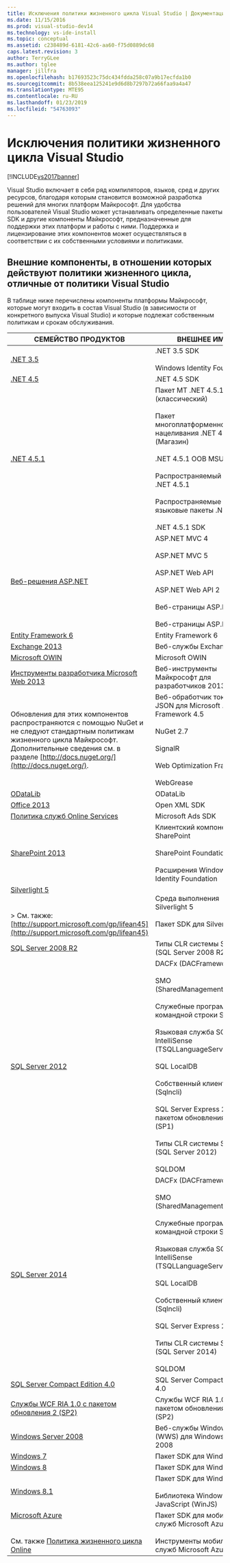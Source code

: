```yaml
---
title: Исключения политики жизненного цикла Visual Studio | Документация Майкрософт
ms.date: 11/15/2016
ms.prod: visual-studio-dev14
ms.technology: vs-ide-install
ms.topic: conceptual
ms.assetid: c238489d-6181-42c6-aa60-f75d0889dc68
caps.latest.revision: 3
author: TerryGLee
ms.author: tglee
manager: jillfra
ms.openlocfilehash: b17693523c75dc434fdda258c07a9b17ecfda1b0
ms.sourcegitcommit: 8b538eea125241e9d6d8b7297b72a66faa9a4a47
ms.translationtype: MTE95
ms.contentlocale: ru-RU
ms.lasthandoff: 01/23/2019
ms.locfileid: "54763093"
---
```

# <a name="visual-studio-lifecycle-policy-exceptions"></a>Исключения политики жизненного цикла Visual Studio
[!INCLUDE[vs2017banner](../includes/vs2017banner.md)]

Visual Studio включает в себя ряд компиляторов, языков, сред и других ресурсов, благодаря которым становится возможной разработка решений для многих платформ Майкрософт. Для удобства пользователей Visual Studio может устанавливать определенные пакеты SDK и другие компоненты Майкрософт, предназначенные для поддержки этих платформ и работы с ними. Поддержка и лицензирование этих компонентов может осуществляться в соответствии с их собственными условиями и политиками.  
  
## <a name="external-components-that-follow-a-lifecycle-policy-other-than-the-visual-studio-policy"></a>Внешние компоненты, в отношении которых действуют политики жизненного цикла, отличные от политики Visual Studio  
 В таблице ниже перечислены компоненты платформы Майкрософт, которые могут входить в состав Visual Studio (в зависимости от конкретного выпуска Visual Studio) и которые подлежат собственным политикам и срокам обслуживания.  
  
|СЕМЕЙСТВО ПРОДУКТОВ|ВНЕШНЕЕ ИМЯ|  
|--------------------|-------------------|  
|[.NET 3.5](http://support.microsoft.com/lifecycle/search/default.aspx?sort=PN&alpha=net%20framework%203.5&Filter=FilterNO)|.NET 3.5 SDK<br /><br /> Windows Identity Foundation|  
|[.NET 4.5](http://support.microsoft.com/lifecycle/search/default.aspx?sort=PN&alpha=net%20framework%204.5&Filter=FilterNO)|.NET 4.5 SDK|  
|[.NET 4.5.1](http://support.microsoft.com/lifecycle/search/default.aspx?sort=PN&alpha=.NET%20Framework%204.5.1&Filter=FilterNO)|Пакет MT .NET 4.5.1 (классический)<br /><br /> Пакет многоплатформенного нацеливания .NET 4.5.1 (Магазин)<br /><br /> .NET 4.5.1 OOB MSU<br /><br /> Распространяемый пакет .NET 4.5.1<br /><br /> Распространяемые языковые пакеты .NET 4.5.1<br /><br /> .NET 4.5.1 SDK|  
|[Веб-решения ASP.NET](http://go.microsoft.com/fwlink/?LinkId=328918)|ASP.NET MVC 4<br /><br /> ASP.NET MVC 5<br /><br /> ASP.NET Web API<br /><br /> ASP.NET Web API 2<br /><br /> Веб-страницы ASP.NET 2<br /><br /> Веб-страницы ASP.NET 3|  
|[Entity Framework 6](http://go.microsoft.com/fwlink/?LinkId=328950)|Entity Framework 6|  
|[Exchange 2013](http://go.microsoft.com/fwlink/?LinkId=328950)|Веб-службы Exchange|  
|[Microsoft OWIN](http://go.microsoft.com/fwlink/?LinkId=328951)|Microsoft OWIN|  
|[Инструменты разработчика Microsoft Web 2013](http://go.microsoft.com/fwlink/?LinkId=328952)|Веб-инструменты Майкрософт для разработчиков 2013|  
|Обновления для этих компонентов распространяются с помощью NuGet и не следуют стандартным политикам жизненного цикла Майкрософт.  Дополнительные сведения см. в разделе [http://docs.nuget.org/](http://docs.nuget.org/).|Веб-обработчик токенов JSON для Microsoft .Net Framework 4.5<br /><br /> NuGet 2.7<br /><br /> SignalR<br /><br /> Web Optimization Framework<br /><br /> WebGrease|  
|[ODataLib](http://go.microsoft.com/fwlink/?LinkId=328954)|ODataLib|  
|[Office 2013](http://support.microsoft.com/lifecycle/?p1=16674)|Open XML SDK|  
|[Политика служб Online Services](http://support.microsoft.com/gp/OSSLpolicy)|Microsoft Ads SDK|  
|[SharePoint 2013](http://support.microsoft.com/lifecycle/search/default.aspx?sort=PN&alpha=sharepoint%20server%202013&Filter=FilterNO)|Клиентский компонент SharePoint<br /><br /> SharePoint Foundation 2013<br /><br /> Расширения Windows Identity Foundation|  
|[Silverlight 5](http://support.microsoft.com/lifecycle/?p1=16278)<br /><br /> <br />> См. также: [http://support.microsoft.com/gp/lifean45](http://support.microsoft.com/gp/lifean45)|Среда выполнения Silverlight 5<br /><br /> Пакет SDK для Silverlight 5|  
|[SQL Server 2008 R2](http://support.microsoft.com/lifecycle/search/default.aspx?sort=PN&alpha=SQL%20Server%202008%20R2&Filter=FilterNO)|Типы CLR системы SQL (SQL Server 2008 R2)|  
|[SQL Server 2012](http://support.microsoft.com/lifecycle/search/default.aspx?sort=PN&alpha=SQL%20Server%202012&Filter=FilterNO)|DACFx (DACFramework)<br /><br /> SMO (SharedManagementObjects)<br /><br /> Служебные программы командной строки SQL<br /><br /> Языковая служба SQL — IntelliSense (TSQLLanguageService)<br /><br /> SQL LocalDB<br /><br /> Собственный клиент SQL (Sqlncli)<br /><br /> SQL Server Express 2012 с пакетом обновления 1 (SP1)<br /><br /> Типы CLR системы SQL (SQL Server 2012)<br /><br /> SQLDOM|  
|[SQL Server 2014](https://support.microsoft.com/lifecycle/search?sort=PN&alpha=SQL%20Server%202014&Filter=FilterNO)|DACFx (DACFramework)<br /><br /> SMO (SharedManagementObjects)<br /><br /> Служебные программы командной строки SQL<br /><br /> Языковая служба SQL — IntelliSense (TSQLLanguageService)<br /><br /> SQL LocalDB<br /><br /> Собственный клиент SQL (Sqlncli)<br /><br /> SQL Server Express 2014<br /><br /> Типы CLR системы SQL (SQL Server 2014)<br /><br /> SQLDOM|  
|[SQL Server Compact Edition 4.0](http://support.microsoft.com/lifecycle/?p1=16106)|SQL Server Compact Edition 4.0|  
|[Службы WCF RIA 1.0 с пакетом обновления 2 (SP2)](http://go.microsoft.com/fwlink/?LinkId=328955)|Службы WCF RIA 1.0 с пакетом обновления 2 (SP2)|  
|[Windows Server 2008](http://support.microsoft.com/lifecycle/search/default.aspx?sort=PN&alpha=Windows%20Server%202008&Filter=FilterNO)|Веб-службы Windows (WWS) для Windows Server 2008|  
|[Windows 7](http://support.microsoft.com/lifecycle/?c2=14019)|Пакет SDK для Windows 7|  
|[Windows 8](http://support.microsoft.com/lifecycle/?c2=16796)|Пакет SDK для Windows 8|  
|[Windows 8.1](http://support.microsoft.com/lifecycle/search/default.aspx?sort=PN&alpha=windows%208.1&Filter=FilterNO)|Пакет SDK для Windows 8.1<br /><br /> Библиотека Windows для JavaScript (WinJS)|  
|[Microsoft Azure](http://support.microsoft.com/gp/azure-cloud-lifecycle-faq)<br /><br /> <br />См. также [Политика жизненного цикла Online](http://support.microsoft.com/gp/OSSLpolicy)|Пакет SDK для мобильных служб Microsoft Azure<br /><br /> Инструменты мобильных служб Microsoft Azure|